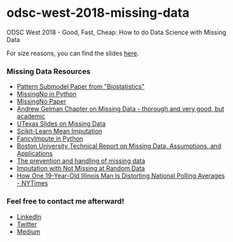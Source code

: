 # odsc-west-2018-missing-data
ODSC West 2018 - Good, Fast, Cheap: How to do Data Science with Missing Data

For size reasons, you can find the slides [here](https://github.com/matthewbrems/odsc-west-slides).

### Missing Data Resources
- [Pattern Submodel Paper from "Biostatistics"](https://academic.oup.com/biostatistics/advance-article/doi/10.1093/biostatistics/kxy040/5092384)
- [MissingNo in Python](https://github.com/ResidentMario/missingno)
- [MissingNo Paper](http://joss.theoj.org/papers/52b4115d6c03864b884fbf3334851322)
- [Andrew Gelman Chapter on Missing Data - thorough and very good, but academic](http://www.stat.columbia.edu/~gelman/arm/missing.pdf)
- [UTexas Slides on Missing Data](https://liberalarts.utexas.edu/prc/_files/cs/Missing-Data.pdf)
- [Scikit-Learn Mean Imputation](http://scikit-learn.org/stable/auto_examples/plot_missing_values.html#sphx-glr-auto-examples-plot-missing-values-py)
- [FancyImpute in Python](https://pypi.python.org/pypi/fancyimpute)
- [Boston University Technical Report on Missing Data, Assumptions, and Applications](http://www.bu.edu/sph/files/2014/05/Marina-tech-report.pdf)
- [The prevention and handling of missing data](https://www.ncbi.nlm.nih.gov/pmc/articles/PMC3668100/)
- [Imputation with Not Missing at Random Data](http://www.stefvanbuuren.nl/mi/docs/mnar.pdf)
- [How One 19-Year-Old Illinois Man Is Distorting National Polling Averages - NYTimes](https://www.nytimes.com/2016/10/13/upshot/how-one-19-year-old-illinois-man-is-distorting-national-polling-averages.html)

### Feel free to contact me afterward!
- [LinkedIn](https://www.linkedin.com/in/matthewbrems)
- [Twitter](https://www.twitter.com/matthewbrems)
- [Medium](https://www.medium.com/@matthew.w.brems)
